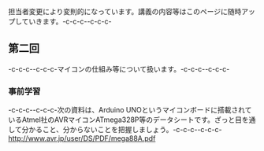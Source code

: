 担当者変更により変則的になっています。講義の内容等はこのページに随時アップしていきます。-c-c-c--c-c-c-<h2>第二回</h2>-c-c-c--c-c-c-マイコンの仕組み等について扱います。-c-c-c--c-c-c-<h3>事前学習</h3>-c-c-c--c-c-c-次の資料は、Arduino UNOというマイコンボードに搭載されているAtmel社のAVRマイコンATmega328P等のデータシートです。ざっと目を通して分かること、分からないことを把握しましょう。-c-c-c--c-c-c-<a href="http://www.avr.jp/user/DS/PDF/mega88A.pdf" target="_blank">http://www.avr.jp/user/DS/PDF/mega88A.pdf</a>
